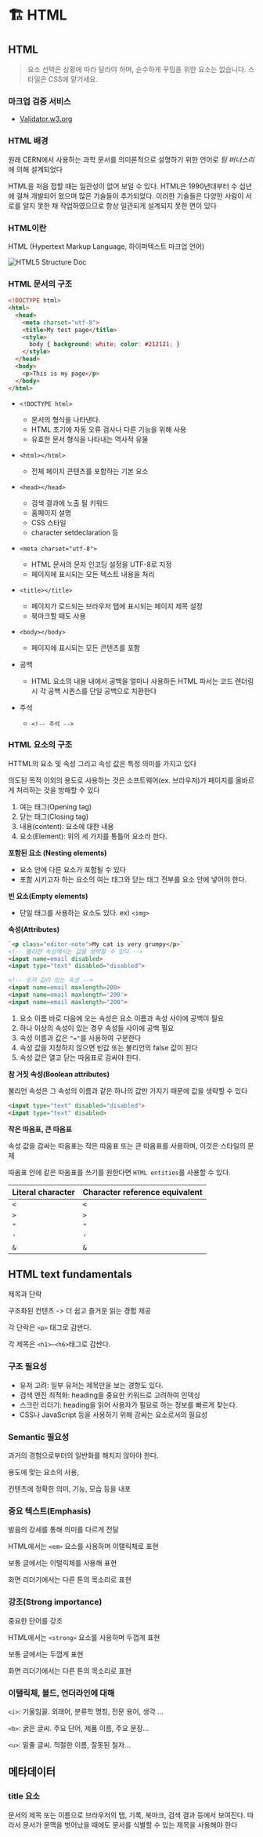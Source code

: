 # 🏗 HTML


## HTML

> 요소 선택은 상황에 따라 달라야 하며, 순수하게 꾸밈을 위한 요소는 없습니다. 스타일은 CSS에 맡기세요.


### 마크업 검증 서비스

- [Validator.w3.org](https://validator.w3.org/)


### HTML 배경

원래 CERN에서 사용하는 과학 문서를 의미론적으로 설명하기 위한 언어로 *팀 버너스리*에 의해 설계되었다

HTML을 처음 접할 때는  일관성이 없어 보일 수 있다. HTML은 1990년대부터 수 십년에 걸쳐 개발되어 왔으며 많은 기술들이 추가되었다. 이러한 기술들은 다양한 사람이 서로를 알지 못한 채 작업하였으므로 항상 일관되게 설계되지 못한 면이 있다


### HTML이란

HTML (Hypertext Markup Language, 하이퍼텍스트 마크업 언어)

![HTML5 Structure Doc](readme.assets/html5-structure.png)


### HTML 문서의 구조

```html
<!DOCTYPE html>
<html>
  <head>
    <meta charset="utf-8">
    <title>My test page</title>
    <style>
      body { background: white; color: #212121; }
    </style>
  </head>
  <body>
    <p>This is my page</p>
  </body>
</html>
```

- `<!DOCTYPE html>`
  - 문서의 형식을 나타낸다.
  - HTML 초기에 자동 오류 검사나 다른 기능을 위해 사용
  - 유효한 문서 형식을 나타내는 역사적 유물
- `<html></html>`
  - 전체 페이지 콘텐츠를 포함하는 기본 요소
- `<head></head>`
  - 검색 결과에 노출 될 키워드
  - 홈페이지 설명
  - CSS 스타일
  - character setdeclaration 등
- `<meta charset="utf-8">`
  - HTML 문서의 문자 인코딩 설정을 UTF-8로 지정
  - 페이지에 표시되는 모든 텍스트 내용을 처리
- `<title></title>`
  - 페이지가 로드되는 브라우저 탭에 표시되는 페이지 제목 설정
  - 북마크할 때도 사용
- `<body></body>`
  - 페이지에 표시되는 모든 콘텐츠를 포함

- 공백
  - HTML 요소의 내용 내에서 공백을 얼마나 사용하든 HTML 파서는 코드 렌더링시 각 공백 시퀀스를 단일 공백으로 치환한다
- 주석
  - `<!-- 주석 -->`


### HTML 요소의 구조

HTTML의 요소 및 속성 그리고 속성 값은 특정 의미를 가지고 있다

의도된 목적 이외의 용도로 사용하는 것은 소프트웨어(ex. 브라우저)가 페이지를 올바르게 처리하는 것을 방해할 수 있다

1. 여는 태그(Opening tag)
2. 닫는 태그(Closing tag)
3. 내용(content): 요소에 대한 내용
4. 요소(Element): 위의 세 가지를 통틀어 요소라 한다.

**포함된 요소 (Nesting elements)**

- 요소 안에 다른 요소가 포함될 수 있다
- 포함 시키고자 하는 요소의 여는 태그와 닫는 태그 전부를 요소 안에 넣어야 한다.

**빈 요소(Empty elements)**

- 단일 태그를 사용하는 요소도 있다. ex) `<img>`


**속성(Attributes)**

```html
`<p class="editor-note">My cat is very grumpy</p>`
<!-- 불리언 속성에서는 값을 생략할 수 있다 -->
<input name=email disabled>
<input type="text" disabled="disabled">

<!-- 숫자 값이 있는 속성 -->
<input name=email maxlength=200>
<input name=email maxlength='200'>
<input name=email maxlength="200">
```

1. 요소 이름 바로 다음에 오는 속성은 요소 이름과 속성 사이에 공백이 필요
2. 하나 이상의 속성이 있는 경우 속성들 사이에 공백 필요
3. 속성 이름과 값은 `"="`를 사용하여 구분한다
4. 속성 값을 지정하지 않으면 빈값  또는 불리언의 false 값이 된다
5. 속성 값은 열고 닫는 따옴표로 감싸야 한다.

**참 거짓 속성(Boolean attributes)**

불리언 속성은 그 속성의 이름과 같은 하나의 값만 가지기 때문에 값을 생략할 수 있다

```html
<input type="text" disabled="disabled">
<input type="text" disabled>
```

**작은 따옴표, 큰 따옴표**

속성 값을 감싸는 따옴표는 작은 따옴표 또는 큰 따옴표를 사용하며, 이것은 스타일의 문제

따옴표 안에 같은 따옴표를 쓰기를 원한다면 `HTML entities`를 사용할 수 있다.

| Literal character | Character reference equivalent |
| ----------------- | ------------------------------ |
| `<`                 | `<`                            |
| `>`                 | `>`                            |
| `"`                 | `"`                            |
| `'`                 | `'`                            |
| `&`                 | `&`                            |


## HTML text fundamentals

제목과 단락

구조화된 컨텐츠 -> 더 쉽고 즐거운 읽는 경험 제공

각 단락은 `<p>` 태그로 감싼다.

각 제목은 `<h1>~<h6>`태그로 감싼다.


### 구조 필요성

- 유저 고려: 일부 유저는 제목만을 보는 경향도 있다.
- 검색 엔진 최적화: heading을 중요한 키워드로 고려하여 인덱싱
- 스크린 리더기: heading을 읽어 사용자가 필요로 하는 정보를 빠르게 찾는다.
- CSS나 JavaScript 등을 사용하기 위해 감싸는 요소로서의 필요성


### Semantic 필요성

과거의 경험으로부터의 일반화를 해치지 않아야 한다.

용도에 맞는 요소의 사용,

컨텐츠에 정확한 의미, 기능, 모습 등을 내포


### 중요 텍스트(Emphasis)

발음의 강세를 통해 의미를 다르게 전달

HTML에서는 `<em>` 요소를 사용하며 이탤릭체로 표현

보통 글에서는 이탤릭체를 사용해 표현

화면 리더기에서는 다른 톤의 목소리로 표현


### 강조(Strong importance)

중요한 단어를 강조

HTML에서는 `<strong>` 요소를 사용하며 두껍게 표현

보통 글에서는 두껍게 표현

화면 리더기에서는 다른 톤의 목소리로 표현


### 이탤릭체, 볼드, 언더라인에 대해

`<i>`: 기울임꼴. 외래어, 분류학 명칭, 전문 용어, 생각 ...

`<b>`: 굵은 글씨. 주요 단어, 제품 이름, 주요 문장...

`<u>`: 밑줄 글씨. 적절한 이름, 잘못된 철자...


## 메타데이터


### title 요소

문서의 제목 또는 이름으로 브라우저의 탭, 기록, 북마크, 검색 결과 등에서 보여진다. 따라서 문서가 문맥을 벗어났을 때에도 문서를 식별할 수 있는 제목을 사용해야 한다
